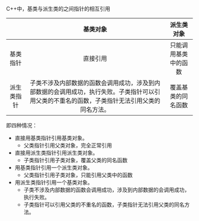 C++中，基类与派生类的之间指针的相互引用

|            |                           基类对象                           |      派生类对象      |
| :--------: | :----------------------------------------------------------: | :------------------: |
|  基类指针  |                           直接引用                           | 只能调用基类中的函数 |
| 派生类指针 | 子类不涉及内部数据的函数会调用成功，涉及到内部数据的会调用成功，执行失败。子类指针可以引用父类的不重名的函数，子类指针无法引用父类的同名方法。 |  覆盖基类的同名函数  |

即四种情况：

- 直接用基类指针引用基类对象。
    - 父类指针引用父类对象，完全正常引用
- 直接用派生类指针引用派生类对象。
    - 子类指针引用子类对象，覆盖父类的同名函数
- 用基类指针引用一个派生类对象。
    - 父类指针引用子类对象，只能引用父类中的函数
- 用派生类指针引用一个基类对象。
    - 子类不涉及内部数据的函数会调用成功，涉及到内部数据的会调用成功，执行失败。
    - 子类指针可以引用父类的不重名的函数，子类指针无法引用父类的同名方法。

